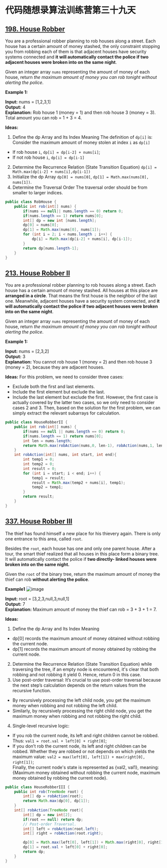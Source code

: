 # 代码随想录算法训练营第三十九天
## [198. House Robber](https://leetcode.com/problems/house-robber/description/)

You are a professional robber planning to rob houses along a street. Each house has a certain amount of money stashed, the only constraint stopping you from robbing each of them is that adjacent houses have security 
systems connected and **it will automatically contact the police if two adjacent houses were broken into on the same night**.

Given an integer array `nums` representing the amount of money of each house, return *the maximum amount of money you can rob tonight without alerting the police*.

**Example 1:**

**Input:** nums = [1,2,3,1] <br>
**Output:** 4 <br>
**Explanation:** Rob house 1 (money = 1) and then rob house 3 (money = 3).<br>
Total amount you can rob = 1 + 3 = 4.

**Ideas:**
1. Define the dp Array and Its Index Meaning
  The definition of `dp[i]` is: Consider the maximum amount of money stolen at index `i` as `dp[i]`
  * If rob house `i`, `dp[i] = dp[i-2] + nums[i]`;
  * If not rob house `i`, `dp[i] = dp[i-1]`
2. Determine the Recurrence Relation (State Transition Equation)
 `dp[i] = Math.max(dp[i-2] + nums[i],dp[i-1])`
3. Initialize the dp Array
   `dp[0] = nums[0]`, `dp[1] = Math.max(nums[0], nums[1])`.
4. Determine the Traversal Order
   The traversal order should be from smaller to larger indices.

```Java
public class RobHouse {
    public int rob(int[] nums) {
        if(nums == null|| nums.length == 0) return 0;
        if(nums.length == 1) return nums[0];
        int[] dp = new int [nums.length];
        dp[0] = nums[0];
        dp[1] = Math.max(nums[0], nums[1]);
        for (int i = 2; i < nums.length ; i++) {
            dp[i] = Math.max(dp[i-2] + nums[i], dp[i-1]);
        }
        return dp[nums.length-1];
    }
}
```

## [213. House Robber II](https://leetcode.com/problems/house-robber-ii/description/)

You are a professional robber planning to rob houses along a street. Each house has a certain amount of money stashed. All houses at this place are **arranged in a circle**. That means the first house is the neighbor 
of the last one. Meanwhile, adjacent houses have a security system connected, and **it will automatically contact the police if two adjacent houses were broken into on the same night**.

Given an integer array `nums` representing the amount of money of each house, return *the maximum amount of money you can rob tonight without alerting the police*.

**Example 1:**

**Input:** nums = [2,3,2] <br>
**Output:** 3<br>
**Explanation:** You cannot rob house 1 (money = 2) and then rob house 3 (money = 2), because they are adjacent houses.

**Ideas:**
For this problem, we need to consider three cases:
* Exclude both the first and last elements.
* Include the first element but exclude the last.
* Include the last element but exclude the first.
However, the first case is actually covered by the latter two cases, so we only need to consider cases 2 and 3. Then, based on the solution for the first problem, we can simply extract the relevant subarrays for
calculation.

```Java
public class HouseRobberII {
    public int rob(int[] nums) {
        if(nums == null || nums.length == 0) return 0;
        if(nums.length == 1) return nums[0];
        int len = nums.length;
        return Math.max(robAction(nums,0, len-1), robAction(nums,1, len));
    }
    int robAction(int[] nums, int start, int end){
        int temp1 = 0;
        int temp2 = 0;
        int result = 0;
        for (int i = start; i < end; i++) {
            temp1 = result;
            result = Math.max(temp2 + nums[i], temp1);
            temp2 = temp1;
        }
        return result;
    }
}
```

## [337. House Robber III](https://leetcode.com/problems/house-robber-iii/description/)

The thief has found himself a new place for his thievery again. There is only one entrance to this area, called `root`.

Besides the `root`, each house has one and only one parent house. After a tour, the smart thief realized that all houses in this place form a binary tree. It will automatically contact the police if **two directly-
linked houses were broken into on the same night.**

Given the `root` of the binary tree, return the maximum amount of money the thief can rob **without alerting the police**.

**Example1**
![image](https://github.com/user-attachments/assets/31c41022-b04d-4158-b6ac-2221af785e75)

**Input:** root = [3,2,3,null,3,null,1] <br>
**Output:** 7 <br>
**Explanation:** Maximum amount of money the thief can rob = 3 + 3 + 1 = 7.

**Ideas:**
1. Define the dp Array and Its Index Meaning
 * dp[0] records the maximum amount of money obtained without robbing the current node.
 * dp[1] records the maximum amount of money obtained by robbing the current node.
2. Determine the Recurrence Relation (State Transition Equation)
 while traversing the tree, if an empty node is encountered, it's clear that both robbing and not robbing it yield 0. Hence, return 0 in this case.
3. Use post-order traversal:
   It’s crucial to use post-order traversal because the next step’s calculation depends on the return values from the recursive function.
* By recursively processing the left child node, you get the maximum money when robbing and not robbing the left child.
* Similarly, by recursively processing the right child node, you get the maximum money when robbing and not robbing the right child.
4. Single-level recursive logic:
* If you rob the current node, its left and right children cannot be robbed. Thus: `val1 = root.val + left[0] + right[0]`;
* If you don’t rob the current node, its left and right children can be robbed. Whether they are robbed or not depends on which yields the maximum value:
`val2 = max(left[0], left[1]) + max(right[0], right[1])`; <br>
Finally, the current node's state is represented as {val2, val1}, meaning: <br>
{Maximum money obtained without robbing the current node, maximum money obtained by robbing the current node}.

```Java
public class HouseRobberIII {
    public int rob(TreeNode root) {
        int[] dp = robAction(root);
        return Math.max(dp[0], dp[1]);
    }
    int[] robAction(TreeNode root){
        int[] dp = new int[2];
        if(root == null) return dp;
        // Post-order Traversal.
        int[] left = robAction(root.left);
        int[] right = robAction(root.right);

        dp[0] = Math.max(left[0], left[1]) + Math.max(right[0], right[1]);
        dp[1] = root.val + left[0] + right[0];
        return dp;
    }
}
```























